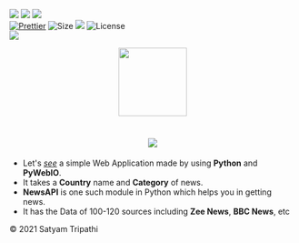 ![](https://forthebadge.com/images/badges/for-you.svg)
![](http://ForTheBadge.com/images/badges/made-with-python.svg)
![](https://forthebadge.com/images/badges/built-by-developers.svg)</br>
[![Prettier](https://img.shields.io/badge/Code%20Style-Prettier-red.svg)](https://github.com/prettier/prettier)
![Size](https://img.shields.io/github/repo-size/Iamtripathisatyam/Daily_News_Notification?color=red&label=Repo%20Size%20)
![](https://img.shields.io/tokei/lines/github/Iamtripathisatyam/Daily_News_Notification?color=red&label=Lines%20of%20Code)
![License](https://img.shields.io/badge/License-MIT-red.svg)</br>
![](https://profile-counter.glitch.me/{Daily_News_Notification}/count.svg)

<p align="center">
<a href="https://github.com/Iamtripathisatyam/Daily_News_Notification/blob/main/Daily_News_Notifier.ipynb"><img width="120" src="https://cdn.icon-icons.com/icons2/1603/PNG/512/news-newspaper-media-paper-press-article_108607.png" /></a>
</p>
<h1 align="center"><a href="https://github.com/Iamtripathisatyam/Daily_News_Notification/blob/main/Daily_News_Notifier.ipynb"><img src="https://img.shields.io/badge/-DAILY NEWS-black?logo=python&logoColor=yellow&style=flat-square"></a></h1>

- Let's [*see*](https://github.com/Iamtripathisatyam/Daily_News_Notification/blob/main/Daily_News_Notifier.ipynb) a simple Web Application made by using **Python** and **PyWebIO**.
- It takes a **Country** name and **Category** of news.
- **NewsAPI** is one such module in Python which helps you in getting news.
- It has the Data of 100-120 sources including **Zee News**, **BBC News**, etc
<p>&copy; 2021 Satyam Tripathi</p>
